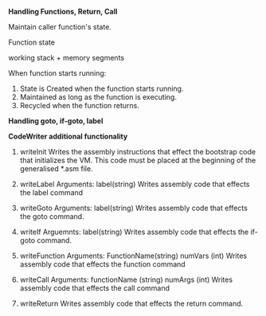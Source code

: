 **Handling Functions, Return, Call**

Maintain caller function's state.

Function state

working stack + memory segments

When function starts running:

1. State is Created when the function starts running.
2. Maintained as long as the function is executing.
3. Recycled when the function returns.

**Handling goto, if-goto, label**

**CodeWriter additional functionality**

1. writeInit
   Writes the assembly instructions that effect the bootstrap code
   that initializes the VM. This code must be placed at the beginning
   of the generalised \*.asm file.

2. writeLabel
   Arguments: label(string)
   Writes assembly code that effects the label command
3. writeGoto
   Arguments: label(string)
   Writes assembly code that effects the goto command.

4. writeIf
   Arguemnts: label(string)
   Writes assembly code that effects the if-goto command.

5. writeFunction
   Arguments: FunctionName(string)
   numVars (int)
   Writes assembly code that effects the function command

6. writeCall
   Arguments: functionName (string)
   numArgs (int)
   Writes assembly code that effects the call command

7. writeReturn
   Writes assembly code that effects the return command.
